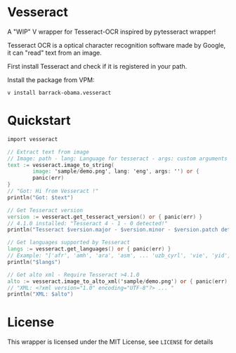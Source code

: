 # Vesseract

A "WIP" V wrapper for Tesseract-OCR inspired by pytesseract wrapper!

Tesseract OCR is a optical character recognition software made by Google,
it can "read" text from an image.

First install Tesseract and check if it is registered in your path.

Install the package from VPM:
```
v install barrack-obama.vesseract
```
# Quickstart

```v
import vesseract

// Extract text from image
// Image: path - lang: Language for tesseract - args: custom arguments
text := vesseract.image_to_string(
        image: 'sample/demo.png', lang: 'eng', args: '') or {
		panic(err)
}
// "Got: Hi from Vesseract !"
println("Got: $text")

// Get Tesseract version
version := vesseract.get_tesseract_version() or { panic(err) }
// 4.1.0 installed: "Tesseract 4 - 1 - 0 detected!"
println("Tesseract $version.major - $version.minor - $version.patch detected!")

// Get languages supported by Tesseract
langs := vesseract.get_languages() or { panic(err) }
// Example: "['afr', 'amh', 'ara', 'asm', ... 'uzb_cyrl', 'vie', 'yid', 'yor']"
println("$langs")

// Get alto xml - Require Tesseract >4.1.0
alto := vesseract.image_to_alto_xml('sample/demo.png') or { panic(err) }
// "XML: <?xml version="1.0" encoding="UTF-8"?> ... "
println("XML: $alto")
```
# License

This wrapper is licensed under the MIT License, see ```LICENSE``` for details